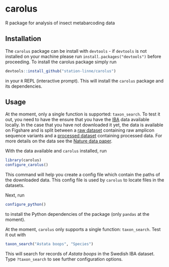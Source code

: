 # carolus
R package for analysis of insect metabarcoding data

## Installation 

The `carolus` package can be install with `devtools` - if `devtools` is not installed on your machine please run `install.packages("devtools")` before proceeding.
To install the carolus package simply run
```R
devtools::install_github("station-linne/carolus")
```
in your `R` REPL (interactive prompt).
This will install the `carolus` package and its dependencies.

## Usage

At the moment, only a single function is supported: `taxon_search`.
To test it out, you need to have the ensure that you have the [IBA](https://www.insectbiomeatlas.org/) data available locally.
In the case that you have not downloaded it yet, the data is available on Figshare and is split between a
[raw dataset](https://figshare.scilifelab.se/articles/dataset/Amplicon_sequence_variants_from_the_Insect_Biome_Atlas_project/25480681/6)
containing raw amplicon sequence variants and a 
[processed dataset](https://figshare.scilifelab.se/articles/dataset/Processed_ASV_data_from_the_Insect_Biome_Atlas_Project/27202368/3)
containing processed data.
For more details on the data see the [Nature data paper](https://doi.org/10.1038/s41597-025-05151-0).

With the data available and `carolus` installed, run
```R
library(carolus)
configure_carolus()
```
This command will help you create a config file which contain the paths of the downloaded data.
This config file is used by `carolus` to locate files in the datasets.

Next, run 
```R
configure_python()
```
to install the Python dependencies of the package (only `pandas` at the moment).

At the moment, `carolus` only supports a single function: `taxon_search`.
Test it out with
```R
taxon_search("Astata boops", "Species")
```
This will search for records of _Astata boops_ in the Swedish IBA dataset. 
Type `?taxon_search` to see further configuration options.
